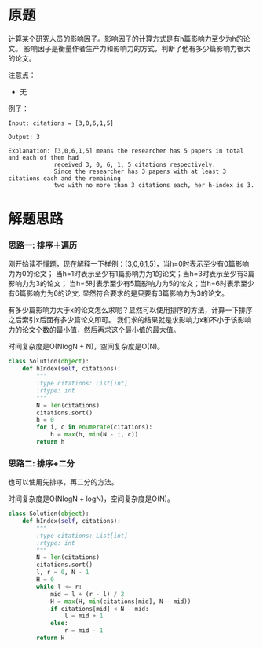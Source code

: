 # 原题
计算某个研究人员的影响因子。影响因子的计算方式是有h篇影响力至少为h的论文。
影响因子是衡量作者生产力和影响力的方式，判断了他有多少篇影响力很大的论文。

注意点：

  - 无

例子：

```
Input: citations = [3,0,6,1,5]

Output: 3 

Explanation: [3,0,6,1,5] means the researcher has 5 papers in total and each of them had 
             received 3, 0, 6, 1, 5 citations respectively. 
             Since the researcher has 3 papers with at least 3 citations each and the remaining 
             two with no more than 3 citations each, her h-index is 3.
```

# 解题思路

### 思路一: 排序＋遍历
刚开始读不懂题，现在解释一下样例：[3,0,6,1,5]，当h=0时表示至少有0篇影响力为0的论文；
当h=1时表示至少有1篇影响力为1的论文；当h=3时表示至少有3篇影响力为3的论文；
当h=5时表示至少有5篇影响力为5的论文；当h=6时表示至少有6篇影响力为6的论文.
显然符合要求的是只要有3篇影响力为3的论文。

有多少篇影响力大于x的论文怎么求呢？显然可以使用排序的方法，计算一下排序之后索引x后面有多少篇论文即可。
我们求的结果就是求影响力x和不小于该影响力的论文个数的最小值，然后再求这个最小值的最大值。

时间复杂度是O(NlogN + N)，空间复杂度是O(N)。

```python
class Solution(object):
    def hIndex(self, citations):
        """
        :type citations: List[int]
        :rtype: int
        """
        N = len(citations)
        citations.sort()
        h = 0
        for i, c in enumerate(citations):
            h = max(h, min(N - i, c))
        return h
```

### 思路二: 排序+二分

也可以使用先排序，再二分的方法。

时间复杂度是O(NlogN + logN)，空间复杂度是O(N)。


```python
class Solution(object):
    def hIndex(self, citations):
        """
        :type citations: List[int]
        :rtype: int
        """
        N = len(citations)
        citations.sort()
        l, r = 0, N - 1
        H = 0
        while l <= r:
            mid = l + (r - l) / 2
            H = max(H, min(citations[mid], N - mid))
            if citations[mid] < N - mid:
                l = mid + 1
            else:
                r = mid - 1
        return H
```


